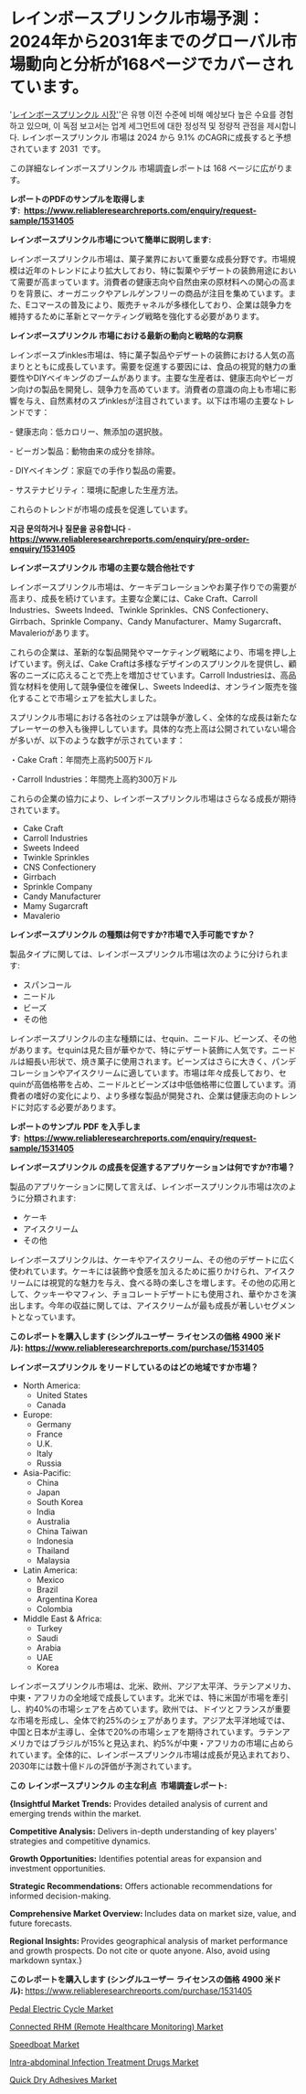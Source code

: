 <p><h1>レインボースプリンクル市場予測：2024年から2031年までのグローバル市場動向と分析が168ページでカバーされています。</h1></p><p>'<a href="https://www.reliableresearchreports.com/rainbow-sprinkles-r1531405?utm_campaign=107&utm_medium=36&utm_source=Github&utm_content=ia&utm_term=03112024&utm_id=rainbow-sprinkles">レインボースプリンクル 시장'</a>'은 유행 이전 수준에 비해 예상보다 높은 수요를 경험하고 있으며, 이 독점 보고서는 업계 세그먼트에 대한 정성적 및 정량적 관점을 제시합니다. レインボースプリンクル 市場は 2024 から 9.1% のCAGRに成長すると予想されています 2031&nbsp; です。</p>
<p>この詳細なレインボースプリンクル 市場調査レポートは 168 ページに広がります。</p>
<p><strong>レポートのPDFのサンプルを取得します</strong><strong>:&nbsp;&nbsp;<a href="https://www.reliableresearchreports.com/enquiry/request-sample/1531405?utm_campaign=107&utm_medium=36&utm_source=Github&utm_content=ia&utm_term=03112024&utm_id=rainbow-sprinkles">https://www.reliableresearchreports.com/enquiry/request-sample/1531405</a></strong></p>
<p><strong>レインボースプリンクル市場について簡単に説明します:</strong></p>
<p><p>レインボースプリンクル市場は、菓子業界において重要な成長分野です。市場規模は近年のトレンドにより拡大しており、特に製菓やデザートの装飾用途において需要が高まっています。消費者の健康志向や自然由来の原材料への関心の高まりを背景に、オーガニックやアレルゲンフリーの商品が注目を集めています。また、Eコマースの普及により、販売チャネルが多様化しており、企業は競争力を維持するために革新とマーケティング戦略を強化する必要があります。</p></p>
<p><strong>レインボースプリンクル 市場における最新の動向と戦略的な洞察</strong></p>
<p><p>レインボースプinkles市場は、特に菓子製品やデザートの装飾における人気の高まりとともに成長しています。需要を促進する要因には、食品の視覚的魅力の重要性やDIYベイキングのブームがあります。主要な生産者は、健康志向やビーガン向けの製品を開発し、競争力を高めています。消費者の意識の向上も市場に影響を与え、自然素材のスプinklesが注目されています。以下は市場の主要なトレンドです：</p><p>- 健康志向：低カロリー、無添加の選択肢。</p><p>- ビーガン製品：動物由来の成分を排除。</p><p>- DIYベイキング：家庭での手作り製品の需要。</p><p>- サステナビリティ：環境に配慮した生産方法。 </p><p>これらのトレンドが市場の成長を促進しています。</p></p>
<p><strong>지금 문의하거나 질문을 공유합니다</strong><strong>&nbsp;</strong>-<strong><a href="https://www.reliableresearchreports.com/enquiry/pre-order-enquiry/1531405?utm_campaign=107&utm_medium=36&utm_source=Github&utm_content=ia&utm_term=03112024&utm_id=rainbow-sprinkles">https://www.reliableresearchreports.com/enquiry/pre-order-enquiry/1531405</a></strong></p>
<p><strong>レインボースプリンクル 市場の主要な競合他社です</strong></p>
<p><p>レインボースプリンクル市場は、ケーキデコレーションやお菓子作りでの需要が高まり、成長を続けています。主要な企業には、Cake Craft、Carroll Industries、Sweets Indeed、Twinkle Sprinkles、CNS Confectionery、Girrbach、Sprinkle Company、Candy Manufacturer、Mamy Sugarcraft、Mavalerioがあります。</p><p>これらの企業は、革新的な製品開発やマーケティング戦略により、市場を押し上げています。例えば、Cake Craftは多様なデザインのスプリンクルを提供し、顧客のニーズに応えることで売上を増加させています。Carroll Industriesは、高品質な材料を使用して競争優位を確保し、Sweets Indeedは、オンライン販売を強化することで市場シェアを拡大しました。</p><p>スプリンクル市場における各社のシェアは競争が激しく、全体的な成長は新たなプレーヤーの参入も後押ししています。具体的な売上高は公開されていない場合が多いが、以下のような数字が示されています：</p><p>・Cake Craft：年間売上高約500万ドル</p><p>・Carroll Industries：年間売上高約300万ドル</p><p>これらの企業の協力により、レインボースプリンクル市場はさらなる成長が期待されています。</p></p>
<p><ul><li>Cake Craft</li><li>Carroll Industries</li><li>Sweets Indeed</li><li>Twinkle Sprinkles</li><li>CNS Confectionery</li><li>Girrbach</li><li>Sprinkle Company</li><li>Candy Manufacturer</li><li>Mamy Sugarcraft</li><li>Mavalerio</li></ul></p>
<p><strong>レインボースプリンクル の種類は何ですか?市場で入手可能ですか？</strong></p>
<p>製品タイプに関しては、レインボースプリンクル市場は次のように分けられます:</p>
<p><ul><li>スパンコール</li><li>ニードル</li><li>ビーズ</li><li>その他</li></ul></p>
<p><p>レインボースプリンクルの主な種類には、セquin、ニードル、ビーンズ、その他があります。セquinは見た目が華やかで、特にデザート装飾に人気です。ニードルは細長い形状で、焼き菓子に使用されます。ビーンズはさらに大きく、パンデコレーションやアイスクリームに適しています。市場は年々成長しており、セquinが高価格帯を占め、ニードルとビーンズは中低価格帯に位置しています。消費者の嗜好の変化により、より多様な製品が開発され、企業は健康志向のトレンドに対応する必要があります。</p></p>
<p><strong>レポートのサンプル PDF を入手します:&nbsp;</strong><strong>&nbsp;<a href="https://www.reliableresearchreports.com/enquiry/request-sample/1531405?utm_campaign=107&utm_medium=36&utm_source=Github&utm_content=ia&utm_term=03112024&utm_id=rainbow-sprinkles">https://www.reliableresearchreports.com/enquiry/request-sample/1531405</a></strong></p>
<p><strong>レインボースプリンクル の成長を促進するアプリケーションは何ですか?市場？</strong></p>
<p>製品のアプリケーションに関して言えば、レインボースプリンクル市場は次のように分類されます:</p>
<p><ul><li>ケーキ</li><li>アイスクリーム</li><li>その他</li></ul></p>
<p><p>レインボースプリンクルは、ケーキやアイスクリーム、その他のデザートに広く使われています。ケーキには装飾や食感を加えるために振りかけられ、アイスクリームには視覚的な魅力を与え、食べる時の楽しさを増します。その他の応用として、クッキーやマフィン、チョコレートデザートにも使用され、華やかさを演出します。今年の収益に関しては、アイスクリームが最も成長が著しいセグメントとなっています。</p></p>
<p><strong>このレポートを購入します (シングルユーザー ライセンスの価格 4900 米ドル):</strong><strong>&nbsp;<a href="https://www.reliableresearchreports.com/purchase/1531405?utm_campaign=107&utm_medium=36&utm_source=Github&utm_content=ia&utm_term=03112024&utm_id=rainbow-sprinkles">https://www.reliableresearchreports.com/purchase/1531405</a></strong></p>
<p><strong>レインボースプリンクル をリードしているのはどの地域ですか市場？</strong></p>
<p><ul>
    <li>
        North America:
        <ul>
            <li>United States</li>
            <li>Canada</li>
        </ul>
    </li>
    <li>
        Europe:
        <ul>
            <li>Germany</li>
            <li>France</li>
            <li>U.K.</li>
            <li>Italy</li>
            <li>Russia</li>
        </ul>
    </li>
    <li>
        Asia-Pacific:
        <ul>
            <li>China</li>
            <li>Japan</li>
            <li>South Korea</li>
            <li>India</li>
            <li>Australia</li>
            <li>China Taiwan</li>
            <li>Indonesia</li>
            <li>Thailand</li>
            <li>Malaysia</li>
        </ul>
    </li>
    <li>
        Latin America:
        <ul>
            <li>Mexico</li>
            <li>Brazil</li>
            <li>Argentina Korea</li>
            <li>Colombia</li>
        </ul>
    </li>
    <li>
        Middle East & Africa:
        <ul>
            <li>Turkey</li>
            <li>Saudi</li>
            <li>Arabia</li>
            <li>UAE</li>
            <li>Korea</li>
        </ul>
    </li>
    </ul></p>
<p><p>レインボースプリンクル市場は、北米、欧州、アジア太平洋、ラテンアメリカ、中東・アフリカの全地域で成長しています。北米では、特に米国が市場を牽引し、約40%の市場シェアを占めています。欧州では、ドイツとフランスが重要な市場を形成し、全体で約25%のシェアがあります。アジア太平洋地域では、中国と日本が主導し、全体で20%の市場シェアを期待されています。ラテンアメリカではブラジルが15%と見込まれ、約5%が中東・アフリカの市場に占められています。全体的に、レインボースプリンクル市場は成長が見込まれており、2030年には数十億ドルの評価が予測されています。</p></p>
<p><strong>この レインボースプリンクル の主な利点&nbsp; 市場調査レポート:</strong></p>
<p><strong>{Insightful Market Trends:</strong> Provides detailed analysis of current and emerging trends within the market.</p>
<p><strong>Competitive Analysis:</strong> Delivers in-depth understanding of key players' strategies and competitive dynamics.</p>
<p><strong>Growth Opportunities:</strong> Identifies potential areas for expansion and investment opportunities.</p>
<p><strong>Strategic Recommendations:</strong> Offers actionable recommendations for informed decision-making.</p>
<p><strong>Comprehensive Market Overview: </strong>Includes data on market size, value, and future forecasts.</p>
<p><strong>Regional Insights: </strong>Provides geographical analysis of market performance and growth prospects. Do not cite or quote anyone. Also, avoid using markdown syntax.}</p>
<p><strong>このレポートを購入します (シングルユーザー ライセンスの価格 4900 米ドル):&nbsp;</strong><a href="https://www.reliableresearchreports.com/purchase/1531405?utm_campaign=107&utm_medium=36&utm_source=Github&utm_content=ia&utm_term=03112024&utm_id=rainbow-sprinkles">https://www.reliableresearchreports.com/purchase/1531405</a></p>
<p><p><a href="https://github.com/KejsiLoshi121/Market-Research-Report-List-1/blob/main/pedal-electric-cycle-market.md?utm_campaign=107&utm_medium=36&utm_source=Github&utm_content=ia&utm_term=03112024&utm_id=rainbow-sprinkles">Pedal Electric Cycle Market</a></p><p><a href="https://issuu.com/reportprime-2/docs/connected-rhm-remote-healthcare-mon_e3f9347e3a82f8?utm_campaign=107&utm_medium=36&utm_source=Github&utm_content=ia&utm_term=03112024&utm_id=rainbow-sprinkles">Connected RHM (Remote Healthcare Monitoring) Market</a></p><p><a href="https://github.com/tacitam515l/Market-Research-Report-List-1/blob/main/speedboat-market.md?utm_campaign=107&utm_medium=36&utm_source=Github&utm_content=ia&utm_term=03112024&utm_id=rainbow-sprinkles">Speedboat Market</a></p><p><a href="https://issuu.com/reportprime-2/docs/intra-abdominal-infection-treatment_4857308133ba7b?utm_campaign=107&utm_medium=36&utm_source=Github&utm_content=ia&utm_term=03112024&utm_id=rainbow-sprinkles">Intra-abdominal Infection Treatment Drugs Market</a></p><p><a href="https://www.linkedin.com/pulse/quick-dry-adhesives-market-maturity-analysis-regional-disparities-4qgfc?utm_campaign=107&utm_medium=36&utm_source=Github&utm_content=ia&utm_term=03112024&utm_id=rainbow-sprinkles">Quick Dry Adhesives Market</a></p></p>
<p>&nbsp;</p>